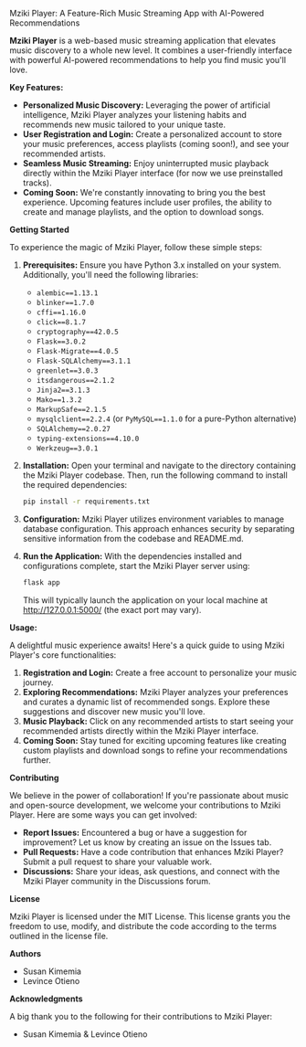 Mziki Player: A Feature-Rich Music Streaming App with AI-Powered Recommendations

**Mziki Player** is a web-based music streaming application that elevates music discovery to a whole new level.  It combines a user-friendly interface with powerful AI-powered recommendations to help you find music you'll love.  

**Key Features:**

* **Personalized Music Discovery:**  Leveraging the power of artificial intelligence, Mziki Player analyzes your listening habits and recommends new music tailored to your unique taste. 
* **User Registration and Login:**  Create a personalized account to store your music preferences, access playlists (coming soon!), and see your recommended artists.
* **Seamless Music Streaming:**  Enjoy uninterrupted music playback directly within the Mziki Player interface (for now we use preinstalled tracks).
* **Coming Soon:**  We're constantly innovating to bring you the best experience. Upcoming features include user profiles, the ability to create and manage playlists, and the option to download songs.

**Getting Started**

To experience the magic of Mziki Player, follow these simple steps:

1. **Prerequisites:** Ensure you have Python 3.x installed on your system. Additionally, you'll need the following libraries:
    * `alembic==1.13.1`
    * `blinker==1.7.0`
    * `cffi==1.16.0`
    * `click==8.1.7`
    * `cryptography==42.0.5`
    * `Flask==3.0.2`
    * `Flask-Migrate==4.0.5`
    * `Flask-SQLAlchemy==3.1.1`
    * `greenlet==3.0.3`
    * `itsdangerous==2.1.2`
    * `Jinja2==3.1.3`
    * `Mako==1.3.2`
    * `MarkupSafe==2.1.5`
    * `mysqlclient==2.2.4` (or `PyMySQL==1.1.0` for a pure-Python alternative)
    * `SQLAlchemy==2.0.27`
    * `typing-extensions==4.10.0`
    * `Werkzeug==3.0.1`

2. **Installation:**  Open your terminal and navigate to the directory containing the Mziki Player codebase.  Then, run the following command to install the required dependencies:

   ```bash
   pip install -r requirements.txt
   ```

3. **Configuration:** Mziki Player utilizes environment variables to manage database configuration. This approach enhances security by separating sensitive information from the codebase and README.md.

4. **Run the Application:**  With the dependencies installed and configurations complete, start the Mziki Player server using:

   ```bash
   flask app
   ```

   This will typically launch the application on your local machine at http://127.0.0.1:5000/ (the exact port may vary).

**Usage:**

A delightful music experience awaits! Here's a quick guide to using Mziki Player's core functionalities:

1. **Registration and Login:**  Create a free account to personalize your music journey. 
2. **Exploring Recommendations:**  Mziki Player analyzes your preferences and curates a dynamic list of recommended songs. Explore these suggestions and discover new music you'll love.
3. **Music Playback:**  Click on any recommended artists to start seeing your recommended artists directly within the Mziki Player interface. 
4. **Coming Soon:** Stay tuned for exciting upcoming features like creating custom playlists and download songs to refine your recommendations further. 

**Contributing**

We believe in the power of collaboration! If you're passionate about music and open-source development, we welcome your contributions to Mziki Player. Here are some ways you can get involved:

* **Report Issues:**  Encountered a bug or have a suggestion for improvement? Let us know by creating an issue on the Issues tab.
* **Pull Requests:**  Have a code contribution that enhances Mziki Player? Submit a pull request to share your valuable work.
* **Discussions:** Share your ideas, ask questions, and connect with the Mziki Player community in the Discussions forum.

**License**

Mziki Player is licensed under the MIT License. This license grants you the freedom to use, modify, and distribute the code according to the terms outlined in the license file.

**Authors**

* Susan Kimemia
* Levince Otieno

**Acknowledgments**

A big thank you to the following for their contributions to Mziki Player:

* Susan Kimemia & Levince Otieno
